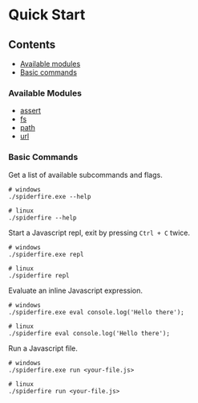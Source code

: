 # Quick Start

## Contents

- [Available modules](#available-modules)
- [Basic commands](#basic-commands)

### Available Modules

- [assert](https://github.com/Redfire75369/spiderfire/tree/master/modules/src/assert)
- [fs](https://github.com/Redfire75369/spiderfire/tree/master/modules/src/fs)
- [path](https://github.com/Redfire75369/spiderfire/tree/master/modules/src/path)
- [url](https://github.com/Redfire75369/spiderfire/tree/master/modules/src/url)

### Basic Commands

Get a list of available subcommands and flags.

```shell
# windows
./spiderfire.exe --help

# linux
./spiderfire --help
```

Start a Javascript repl, exit by pressing `Ctrl + C` twice.

```shell
# windows
./spiderfire.exe repl

# linux
./spiderfire repl
```

Evaluate an inline Javascript expression.

```shell
# windows
./spiderfire.exe eval console.log('Hello there');

# linux
./spiderfire eval console.log('Hello there');
```

Run a Javascript file.

```shell
# windows
./spiderfire.exe run <your-file.js>

# linux
./spiderfire run <your-file.js>
```
